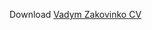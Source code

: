 Download [Vadym Zakovinko CV](https://github.com/Quard/CV/releases/latest/download/Vadym_Zakovinko.pdf)